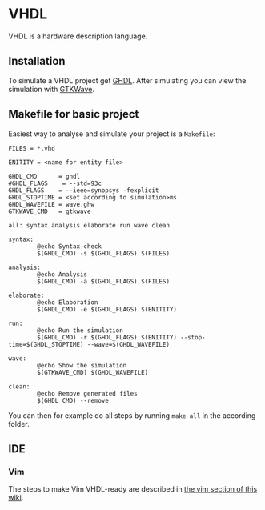 # VHDL

VHDL is a hardware description language.

## Installation

To simulate a VHDL project get [GHDL](https://github.com/ghdl/ghdl).
After simulating you can view the simulation with [GTKWave](https://github.com/gtkwave/gtkwave).

## Makefile for basic project

Easiest way to analyse and simulate your project is a `Makefile`:

```make
FILES = *.vhd

ENITITY = <name for entity file>

GHDL_CMD      = ghdl
#GHDL_FLAGS    = --std=93c
GHDL_FLAGS    = --ieee=synopsys -fexplicit
GHDL_STOPTIME = <set according to simulation>ms
GHDL_WAVEFILE = wave.ghw
GTKWAVE_CMD   = gtkwave

all: syntax analysis elaborate run wave clean

syntax:
        @echo Syntax-check
        $(GHDL_CMD) -s $(GHDL_FLAGS) $(FILES)

analysis:
        @echo Analysis
        $(GHDL_CMD) -a $(GHDL_FLAGS) $(FILES)

elaborate:
        @echo Elaboration
        $(GHDL_CMD) -e $(GHDL_FLAGS) $(ENITITY)

run:
        @echo Run the simulation
        $(GHDL_CMD) -r $(GHDL_FLAGS) $(ENITITY) --stop-time=$(GHDL_STOPTIME) --wave=$(GHDL_WAVEFILE)

wave:
        @echo Show the simulation
        $(GTKWAVE_CMD) $(GHDL_WAVEFILE)

clean:
        @echo Remove generated files
        $(GHDL_CMD) --remove
```

You can then for example do all steps by running `make all` in the according folder.

## IDE

### Vim

The steps to make Vim VHDL-ready are described in [the vim section of this wiki](../linux/vim/vhdl.md).

